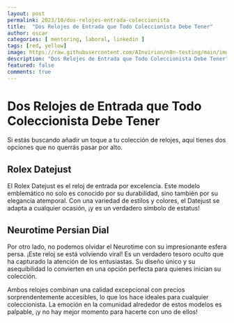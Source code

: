 ```yaml
---
layout: post
permalink: 2023/10/dos-relojes-entrada-coleccionista
title:  "Dos Relojes de Entrada que Todo Coleccionista Debe Tener"
author: oscar
categories: [ mentoring, laboral, linkedin ]
tags: [red, yellow]
image: https://raw.githubusercontent.com/AInvirion/n8n-testing/main/imgs/20250330110322.png
description: "Dos Relojes de Entrada que Todo Coleccionista Debe Tener"
featured: false
comments: true
---
```

# Dos Relojes de Entrada que Todo Coleccionista Debe Tener

Si estás buscando añadir un toque a tu colección de relojes, aquí tienes dos opciones que no querrás pasar por alto.

## Rolex Datejust
El Rolex Datejust es el reloj de entrada por excelencia. Este modelo emblemático no solo es conocido por su durabilidad, sino también por su elegancia atemporal. Con una variedad de estilos y colores, el Datejust se adapta a cualquier ocasión, ¡y es un verdadero símbolo de estatus!

## Neurotime Persian Dial
Por otro lado, no podemos olvidar el Neurotime con su impresionante esfera persa. ¡Este reloj se está volviendo viral! Es un verdadero tesoro oculto que ha capturado la atención de los entusiastas. Su diseño único y su asequibilidad lo convierten en una opción perfecta para quienes inician su colección.

Ambos relojes combinan una calidad excepcional con precios sorprendentemente accesibles, lo que los hace ideales para cualquier coleccionista. La emoción en la comunidad alrededor de estos modelos es palpable, ¡y no hay mejor momento para hacerte con uno de ellos!